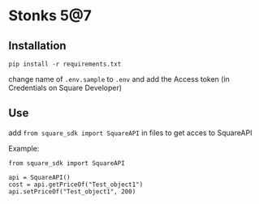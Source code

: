 # Stonks 5@7

## Installation
```
pip install -r requirements.txt
```

change name of `.env.sample` to `.env` and add the Access token (in Credentials on Square Developer)

## Use
add ```from square_sdk import SquareAPI``` in files to get acces to SquareAPI

Example:
```
from square_sdk import SquareAPI

api = SquareAPI()
cost = api.getPriceOf("Test_object1")
api.setPriceOf("Test_object1", 200)
```

